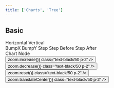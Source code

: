 ```yaml
---
title: ['Charts', 'Tree']
---
```


<script lang="ts">
	import { cubicOut } from 'svelte/easing';
	import { hierarchy } from 'd3-hierarchy';
	import { curveBumpX, curveBumpY, curveStep, curveStepBefore, curveStepAfter } from 'd3-shape';

	import { mdiArrowExpandAll, mdiMagnifyPlusOutline, mdiMagnifyMinusOutline, mdiImageFilterCenterFocus } from '@mdi/js';

	import { Button, Field, Tabs, Tab, Tooltip } from 'svelte-ux';

	import Chart, { Svg } from '$lib/components/Chart.svelte';
	import Group from '$lib/components/Group.svelte';
	import Link from '$lib/components/Link.svelte';
	import Rect from '$lib/components/Rect.svelte';
	import Text from '$lib/components/Text.svelte';
	import Tree from '$lib/components/Tree.svelte';
	import Zoom from '$lib/components/Zoom.svelte';

	import Preview from '$lib/docs/Preview.svelte';

	import { complexData } from './data/hierarchy';

	let expandedNodeNames = ['flare']

	$: complexDataHierarchy = hierarchy(complexData, d => expandedNodeNames.includes(d.name) ? d.children : null)
		// .sum((d) => d.value)
		// .sort((a, b) => b.value - a.value);

	let orientation = 'horizontal';
	let curve = curveBumpX;
	let layout = 'chart';
	let zoom;

	function getNodeKey(node) {
		return node.data.name + node.depth;
	}

	const nodeWidth = 100;
	const nodeHeight = 20;
	const nodeSiblingGap = 20 
	const nodeParentGap = 100 
	$: nodeSize = orientation === 'horizontal' ? [nodeHeight + nodeSiblingGap, nodeWidth + nodeParentGap] : [nodeWidth + nodeSiblingGap, nodeHeight + nodeParentGap] 
</script>

## Basic

<div class="grid gap-1 mb-4">
	<div class="grid grid-cols-[1fr,2fr,1fr] gap-1">
		<Field label="Orientation">
			<Tabs bind:selected={orientation} contained class="w-full">
				<div class="tabList w-full border h-8">
					<Tab value="horizontal">Horizontal</Tab>
					<Tab value="vertical">Vertical</Tab>
				</div>
			</Tabs>
		</Field>
		<Field label="Curve">
			<Tabs bind:selected={curve} contained class="w-full">
				<div class="tabList w-full border h-8">
					<Tab value={curveBumpX}>BumpX</Tab>
					<Tab value={curveBumpY}>BumpY</Tab>
					<Tab value={curveStep}>Step</Tab>
					<Tab value={curveStepBefore}>Step Before</Tab>
					<Tab value={curveStepAfter}>Step After</Tab>
				</div>
			</Tabs>
		</Field>
		<Field label="Layout">
			<Tabs bind:selected={layout} contained class="w-full">
				<div class="tabList w-full border h-8">
					<Tab value="chart">Chart</Tab>
					<Tab value="node">Node</Tab>
				</div>
			</Tabs>
		</Field>
	</div>
</div>

<Preview>
	<div class="h-[800px] p-4 border rounded overflow-hidden relative">
		<div class="absolute top-0 right-0 z-10">
			<div class="bg-black/5 rounded-full m-1">
				<Tooltip title="Zoom in">
					<Button icon={mdiMagnifyPlusOutline} on:click={() => zoom.increase()} class="text-black/50 p-2" />
				</Tooltip>
				<Tooltip title="Zoom out">
					<Button icon={mdiMagnifyMinusOutline} on:click={() => zoom.decrease()} class="text-black/50 p-2" />
				</Tooltip>
				<Tooltip title="Reset">
					<Button icon={mdiArrowExpandAll} on:click={() => zoom.reset()} class="text-black/50 p-2" />
				</Tooltip>
				<Tooltip title="Center">
					<Button icon={mdiImageFilterCenterFocus} on:click={() => zoom.translateCenter()} class="text-black/50 p-2" />
				</Tooltip>
			</div>
		</div>
		<Chart data={complexDataHierarchy} padding={{ top: 24, left: nodeWidth / 2, right: nodeWidth / 2 }}>
			<Svg>
				<Zoom bind:this={zoom} tweened={{ duration: 800, easing: cubicOut }}>
					<Tree let:nodes let:links {orientation} nodeSize={layout === 'node' ? nodeSize : null}>
						{#each links as link (getNodeKey(link.source) + '_' + getNodeKey(link.target))}
							<Link
								data={link}
								{orientation}
								{curve}
								tweened
								class="stroke-gray-300"
							/>
						{/each}
						{#each nodes as node (getNodeKey(node))}
							<Group
								x={(orientation === 'horizontal' ? node.y : node.x) - (nodeWidth / 2)}
								y={(orientation === 'horizontal' ? node.x : node.y) - (nodeHeight / 2)}
								tweened
								on:click={() => {
									if (expandedNodeNames.includes(node.data.name)) {
										expandedNodeNames = expandedNodeNames.filter(name => name !== node.data.name);
									} else {
										expandedNodeNames = [...expandedNodeNames, node.data.name];
									}
								}}
								class={node.data.children ? 'cursor-pointer' : ''}
							>
								<Rect
									width={nodeWidth}
									height={nodeHeight}
									class="fill-blue-50 stroke-blue-400"
									stroke-width={node.data.children ? 2 : 1}
									rx={10}
								/>
								<Text
									value={node.data.name}
									x={nodeWidth / 2}
									y={nodeHeight / 2}
									dy={-2}
									textAnchor="middle"
									verticalAnchor="middle"
									class="text-xs fill-blue-500"
								/>
							</Group>
						{/each}
					</Tree>
				</Zoom>
			</Svg>
		</Chart>
	</div>
</Preview>
